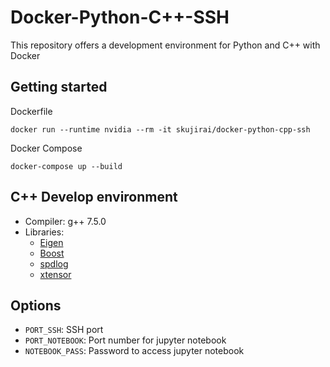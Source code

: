 # Docker-Python-C++-SSH
This repository offers a development environment for Python and C++ with Docker

## Getting started
Dockerfile  
```
docker run --runtime nvidia --rm -it skujirai/docker-python-cpp-ssh
```  
Docker Compose  
```
docker-compose up --build
```

## C++ Develop environment
- Compiler: g++ 7.5.0
- Libraries:
    - [Eigen](http://eigen.tuxfamily.org/)
    - [Boost](https://www.boost.org/)
    - [spdlog](https://github.com/gabime/spdlog)
    - [xtensor](https://github.com/xtensor-stack/xtensor)

## Options
- `PORT_SSH`: SSH port
- `PORT_NOTEBOOK`: Port number for jupyter notebook
- `NOTEBOOK_PASS`: Password to access jupyter notebook
